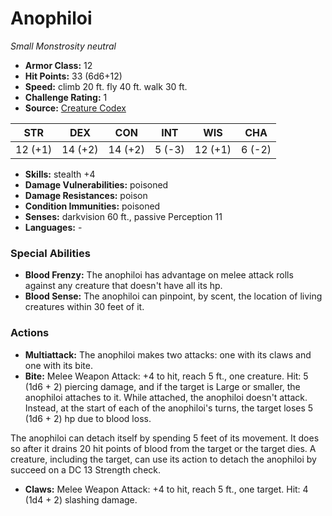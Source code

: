 # Anophiloi

*Small* *Monstrosity* *neutral*

- **Armor Class:** 12
- **Hit Points:** 33 (6d6+12)
- **Speed:** climb 20 ft. fly 40 ft. walk 30 ft.
- **Challenge Rating:** 1
- **Source:** [Creature Codex](https://koboldpress.com/kpstore/product/creature-codex-for-5th-edition-dnd/)

| STR | DEX | CON | INT | WIS | CHA |
| --- | --- | --- | --- | --- | --- |
| 12 (+1) | 14 (+2) | 14 (+2) | 5 (-3) | 12 (+1) | 6 (-2) |

- **Skills:** stealth +4
- **Damage Vulnerabilities:** poisoned
- **Damage Resistances:** poison
- **Condition Immunities:** poisoned
- **Senses:** darkvision 60 ft., passive Perception 11
- **Languages:** -
### Special Abilities
- **Blood Frenzy:** The anophiloi has advantage on melee attack rolls against any creature that doesn't have all its hp.
- **Blood Sense:** The anophiloi can pinpoint, by scent, the location of living creatures within 30 feet of it.
### Actions
- **Multiattack:** The anophiloi makes two attacks: one with its claws and one with its bite.
- **Bite:** Melee Weapon Attack: +4 to hit, reach 5 ft., one creature. Hit: 5 (1d6 + 2) piercing damage, and if the target is Large or smaller, the anophiloi attaches to it. While attached, the anophiloi doesn't attack. Instead, at the start of each of the anophiloi's turns, the target loses 5 (1d6 + 2) hp due to blood loss.

The anophiloi can detach itself by spending 5 feet of its movement. It does so after it drains 20 hit points of blood from the target or the target dies. A creature, including the target, can use its action to detach the anophiloi by succeed on a DC 13 Strength check.
- **Claws:** Melee Weapon Attack: +4 to hit, reach 5 ft., one target. Hit: 4 (1d4 + 2) slashing damage.
